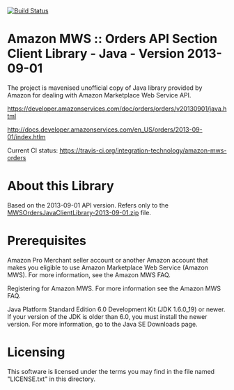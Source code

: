 [![Build Status](https://travis-ci.org/integration-technology/amazon-mws-orders.png?branch=master)](https://travis-ci.org/integration-technology/amazon-mws-orders)

Amazon MWS :: Orders API Section Client Library - Java - Version 2013-09-01
=============================================================================== 
The project is mavenised unofficial copy of Java library provided by 
Amazon for dealing with Amazon Marketplace Web Service API.

https://developer.amazonservices.com/doc/orders/orders/v20130901/java.html

http://docs.developer.amazonservices.com/en_US/orders/2013-09-01/index.htlm

Current CI status: https://travis-ci.org/integration-technology/amazon-mws-orders


About this Library
=============================================================================== 

Based on the 2013-09-01 API version.
Refers only to the [MWSOrdersJavaClientLibrary-2013-09-01.zip](https://images-na.ssl-images-amazon.com/images/G/01/mwsportal/clientlib/Orders/2013-09-01/MWSOrdersJavaClientLibrary-2013-09-01._V293334172_.zip) file.


Prerequisites
=============================================================================== 

Amazon Pro Merchant seller account or another Amazon account that makes you eligible to use Amazon Marketplace Web Service (Amazon MWS). For more information, see the Amazon MWS FAQ.

Registering for Amazon MWS. For more information see the Amazon MWS FAQ.

Java Platform Standard Edition 6.0 Development Kit (JDK 1.6.0_19) or newer. If your version of the JDK is older than 6.0, you must install the newer version. For more information, go to the Java SE Downloads page. 


Licensing
=============================================================================== 

This software is licensed under the terms you may find in the file
named "LICENSE.txt" in this directory.

